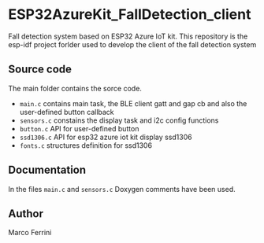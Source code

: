 # ESP32AzureKit_FallDetection_client

Fall detection system based on ESP32 Azure IoT kit. 
This repository is the esp-idf project forlder used to develop the client of the fall detection system

## Source code
The main folder contains the sorce code.
  
- `main.c` contains main task, the BLE client gatt and gap cb and also the user-defined button callback 
- `sensors.c` constains the display task and i2c config functions
- `button.c` API for user-defined button
- `ssd1306.c` API for esp32 azure iot kit display ssd1306
- `fonts.c` structures definition for ssd1306

## Documentation
In the files `main.c` and `sensors.c` Doxygen comments have been used. 

## Author 
Marco Ferrini


 
